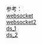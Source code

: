 参考：  
[websocket](https://websocket-client.readthedocs.io/en/latest/examples.html)  
[websocket2](https://blog.csdn.net/tz_zs/article/details/119363470)  
[ds_1](https://www.runoob.com/python3/python3-data-structure.html)  
[ds_2](https://python3-cookbook.readthedocs.io/zh_CN/latest/chapters/p01_data_structures_algorithms.html)  
